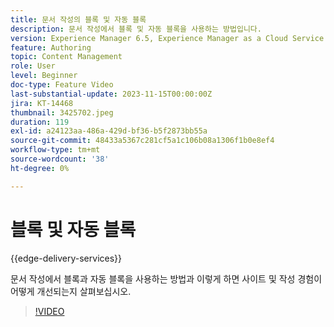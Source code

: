 ```yaml
---
title: 문서 작성의 블록 및 자동 블록
description: 문서 작성에서 블록 및 자동 블록을 사용하는 방법입니다.
version: Experience Manager 6.5, Experience Manager as a Cloud Service
feature: Authoring
topic: Content Management
role: User
level: Beginner
doc-type: Feature Video
last-substantial-update: 2023-11-15T00:00:00Z
jira: KT-14468
thumbnail: 3425702.jpeg
duration: 119
exl-id: a24123aa-486a-429d-bf36-b5f2873bb55a
source-git-commit: 48433a5367c281cf5a1c106b08a1306f1b0e8ef4
workflow-type: tm+mt
source-wordcount: '38'
ht-degree: 0%

---
```


# 블록 및 자동 블록

{{edge-delivery-services}}

문서 작성에서 블록과 자동 블록을 사용하는 방법과 이렇게 하면 사이트 및 작성 경험이 어떻게 개선되는지 살펴보십시오.

>[!VIDEO](https://video.tv.adobe.com/v/3439511/?learn=on&captions=kor)
